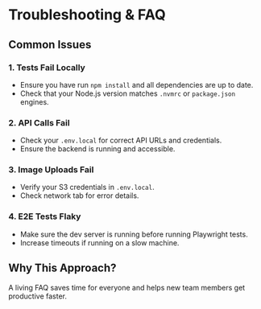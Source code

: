 # Troubleshooting & FAQ

## Common Issues

### 1. Tests Fail Locally
- Ensure you have run `npm install` and all dependencies are up to date.
- Check that your Node.js version matches `.nvmrc` or `package.json` engines.

### 2. API Calls Fail
- Check your `.env.local` for correct API URLs and credentials.
- Ensure the backend is running and accessible.

### 3. Image Uploads Fail
- Verify your S3 credentials in `.env.local`.
- Check network tab for error details.

### 4. E2E Tests Flaky
- Make sure the dev server is running before running Playwright tests.
- Increase timeouts if running on a slow machine.

## Why This Approach?
A living FAQ saves time for everyone and helps new team members get productive faster. 